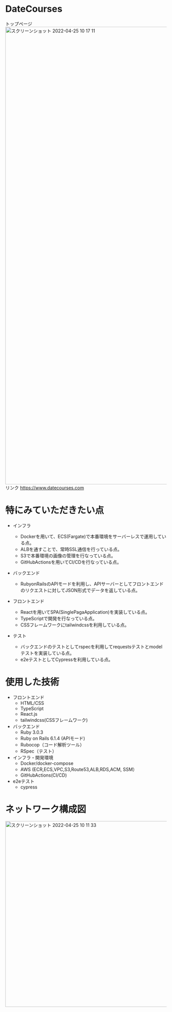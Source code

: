 # DateCourses

トップページ
<img width="1428" alt="スクリーンショット 2022-04-25 10 17 11" src="https://user-images.githubusercontent.com/59969400/165005761-1b973980-a182-4800-a6f6-9be323b367f5.png">
リンク
https://www.datecourses.com


# 特にみていただきたい点

- インフラ
  - Dockerを用いて、ECS(Fargate)で本番環境をサーバーレスで運用している点。
  - ALBを通すことで、常時SSL通信を行っている点。
  - S3で本番環境の画像の管理を行なっている点。
  - GitHubActionsを用いてCI/CDを行なっている点。

- バックエンド
  - RubyonRailsのAPIモードを利用し、APIサーバーとしてフロントエンドのリクエストに対してJSON形式でデータを返している点。

- フロントエンド
  - Reactを用いてSPA(SinglePagaApplication)を実装している点。
  - TypeScriptで開発を行なっている点。
  - CSSフレームワークにtailwindcssを利用している点。

- テスト
  - バックエンドのテストとしてrspecを利用してrequestsテストとmodelテストを実装している点。
  - e2eテストとしてCypressを利用している点。

# 使用した技術

- フロントエンド
  - HTML/CSS
  - TypeScript
  - React.js
  - tailwindcss(CSSフレームワーク)
- バックエンド
  - Ruby 3.0.3
  - Ruby on Rails 6.1.4 (APIモード)
  - Rubocop（コード解析ツール）
  - RSpec（テスト）
- インフラ・開発環境
  - Docker/docker-compose
  - AWS (ECR,ECS,VPC,S3,Route53,ALB,RDS,ACM, SSM）
  - GitHubActions(CI/CD)
- e2eテスト
  - cypress

# ネットワーク構成図
<img width="580" alt="スクリーンショット 2022-04-25 10 11 33" src="https://user-images.githubusercontent.com/59969400/165005469-3ef607b5-e9b7-42b6-9a42-e1cc7481ccbc.png">

